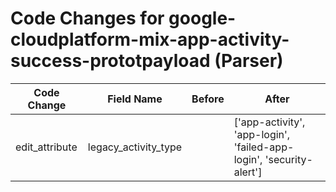 # Code Changes for google-cloudplatform-mix-app-activity-success-prototpayload (Parser)

| Code Change | Field Name | Before | After |
|-------------|------------|--------|-------|
| edit_attribute | legacy_activity_type |  | ['app-activity', 'app-login', 'failed-app-login', 'security-alert'] |